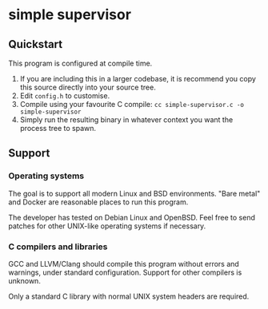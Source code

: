 # simple supervisor

## Quickstart

This program is configured at compile time.

1. If you are including this in a larger codebase, it is recommend you copy this source directly into your source tree.
2. Edit `config.h` to customise.
3. Compile using your favourite C compile: `cc simple-supervisor.c -o simple-supervisor`
4. Simply run the resulting binary in whatever context you want the process tree to spawn.

## Support

### Operating systems

The goal is to support all modern Linux and BSD environments.  "Bare metal" and Docker are reasonable places to run this program.

The developer has tested on Debian Linux and OpenBSD.  Feel free to send patches for other UNIX-like operating systems if necessary.

### C compilers and libraries

GCC and LLVM/Clang should compile this program without errors and warnings, under standard configuration.  Support for other compilers is unknown.

Only a standard C library with normal UNIX system headers are required.

